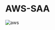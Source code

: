 # AWS-SAA

![aws](https://user-images.githubusercontent.com/50174803/126038874-f9e16d17-5025-4647-b988-769c01d893b9.png)
